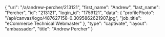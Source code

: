 {
    "url": "\/a\/andrew-percher\/213121",
    "first_name": "Andrew",
    "last_name": "Percher",
    "id": "213121",
    "login_id": "1759121",
    "data": {
        "profilePhoto": "\/api\/canvas\/logo\/487627158-0.3095862621907.jpg",
        "job_title": "eCommerce Technical Webmaster"
    },
    "type": "captivate",
    "layout": "ambassador",
    "title": "Andrew Percher"
}